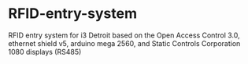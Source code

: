 RFID-entry-system
=================

RFID entry system for i3 Detroit based on the Open Access Control 3.0, ethernet shield v5, arduino mega 2560, and Static Controls Corporation 1080 displays (RS485)